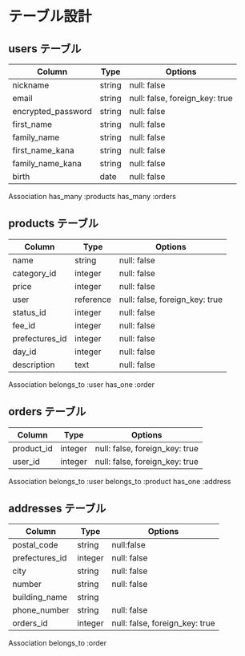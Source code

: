 # テーブル設計

## users テーブル

| Column             | Type   | Options                       |
|--------------------|--------|-------------------------------|
| nickname           | string | null: false                   |
| email              | string | null: false, foreign_key: true|
| encrypted_password | string | null: false                   |
| first_name         | string | null: false                   |
| family_name        | string | null: false                   |
| first_name_kana    | string | null: false                   |
| family_name_kana   | string | null: false                   |
| birth              | date   | null: false                   |

Association
 has_many :products
 has_many :orders


## products テーブル

| Column         | Type      | Options                        |
|----------------|-----------|--------------------------------|
| name           | string    | null: false                    |
| category_id    | integer   | null: false                    |
| price          | integer   | null: false                    |
| user           | reference | null: false, foreign_key: true |
| status_id      | integer   | null: false                    |
| fee_id         | integer   | null: false                    |
| prefectures_id | integer   | null: false                    |
| day_id         | integer   | null: false                    |
| description    | text      | null: false                    |

Association
 belongs_to :user
 has_one    :order

## orders テーブル

| Column       | Type    | Options                       |
|--------------|---------|-------------------------------|
|product_id    | integer |null: false, foreign_key: true |
|user_id       | integer |null: false, foreign_key: true |

Association
 belongs_to :user
 belongs_to :product
 has_one    :address

## addresses テーブル

| Column         | Type    | Options                        |
|----------------|---------|--------------------------------|
| postal_code    | string  | null:false                     |
| prefectures_id | integer | null: false                    |
| city           | string  | null: false                    |
| number         | string  | null: false                    |
| building_name  | string  |                                |
| phone_number   | string  | null: false                    |
| orders_id      | integer | null: false, foreign_key: true |

Association
 belongs_to :order

